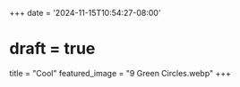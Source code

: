 +++
date = '2024-11-15T10:54:27-08:00'
# draft = true
title = "Cool"
featured_image = "9 Green Circles.webp"
+++

